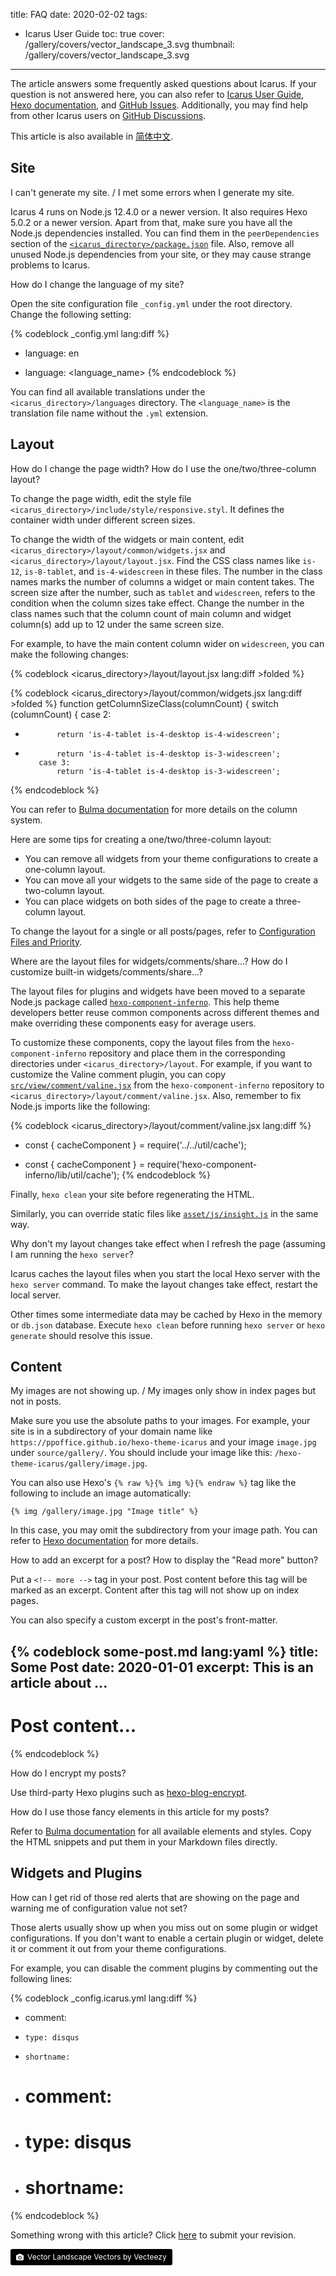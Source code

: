 title: FAQ
date: 2020-02-02
tags:
- Icarus User Guide
toc: true
cover: /gallery/covers/vector_landscape_3.svg
thumbnail: /gallery/covers/vector_landscape_3.svg
---

The article answers some frequently asked questions about Icarus.
If your question is not answered here, you can also refer to 
[Icarus User Guide](/hexo-theme-icarus/tags/Icarus-User-Guide/), 
[Hexo documentation](https://hexo.io/docs/index.html), and 
[GitHub Issues](https://github.com/ppoffice/hexo-theme-icarus/issues?q=).
Additionally, you may find help from other Icarus users on [GitHub Discussions](https://github.com/ppoffice/hexo-theme-icarus/discussions).

<!-- more -->

<article class="message message-immersive is-primary">
<div class="message-body">
<i class="fas fa-globe-asia mr-2"></i>This article is also available in 
<a href="{% post_path zh-CN/FAQ %}">简体中文</a>.
</div>
</article>


## Site

<article class="message is-primary" style="font-size:inherit">
<div class="message-body">
I can't generate my site. / I met some errors when I generate my site.
</div>
</article>

Icarus 4 runs on Node.js 12.4.0 or a newer version.
It also requires Hexo 5.0.2 or a newer version.
Apart from that, make sure you have all the Node.js dependencies installed.
You can find them in the `peerDependencies` section of the 
[`<icarus_directory>/package.json`](https://github.com/ppoffice/hexo-theme-icarus/blob/master/package.json)
file.
Also, remove all unused Node.js dependencies from your site, or they may cause strange problems to 
Icarus.

<article class="message is-primary" style="font-size:inherit">
<div class="message-body">
How do I change the language of my site?
</div>
</article>

Open the site configuration file `_config.yml` under the root directory.
Change the following setting:

{% codeblock _config.yml lang:diff %}
- language: en
+ language: <language_name>
{% endcodeblock %}

You can find all available translations under the `<icarus_directory>/languages` directory.
The `<language_name>` is the translation file name without the `.yml` extension.


## Layout

<article class="message is-primary" style="font-size:inherit">
<div class="message-body">
How do I change the page width? How do I use the one/two/three-column layout?
</div>
</article>

To change the page width, edit the style file `<icarus_directory>/include/style/responsive.styl`.
It defines the container width under different screen sizes.

To change the width of the widgets or main content, edit `<icarus_directory>/layout/common/widgets.jsx` and 
`<icarus_directory>/layout/layout.jsx`.
Find the CSS class names like `is-12`, `is-8-tablet`, and `is-4-widescreen` in these files.
The number in the class names marks the number of columns a widget or main content takes.
The screen size after the number, such as `tablet` and `widescreen`, refers to the condition when the column
sizes take effect.
Change the number in the class names such that the column count of main column and widget column(s) add up to 
12 under the same screen size.

For example, to have the main content column wider on `widescreen`, you can make the following changes:

{% codeblock &lt;icarus_directory&gt;/layout/layout.jsx lang:diff >folded %}
 <div class={classname({
     column: true,
     'order-2': true,
     'column-main': true,
     'is-12': columnCount === 1,
-    'is-8-tablet is-8-desktop is-8-widescreen': columnCount === 2,
+    'is-8-tablet is-8-desktop is-9-widescreen': columnCount === 2,
     'is-8-tablet is-8-desktop is-6-widescreen': columnCount === 3
{% endcodeblock %}

{% codeblock &lt;icarus_directory&gt;/layout/common/widgets.jsx lang:diff >folded %}
 function getColumnSizeClass(columnCount) {
     switch (columnCount) {
         case 2:
-            return 'is-4-tablet is-4-desktop is-4-widescreen';
+            return 'is-4-tablet is-4-desktop is-3-widescreen';
         case 3:
             return 'is-4-tablet is-4-desktop is-3-widescreen';
{% endcodeblock %}

You can refer to [Bulma documentation](https://bulma.io/documentation/columns/sizes/) for more details on the 
column system.

Here are some tips for creating a one/two/three-column layout:

- You can remove all widgets from your theme configurations to create a one-column layout.
- You can move all your widgets to the same side of the page to create a two-column layout.
- You can place widgets on both sides of the page to create a three-column layout.

To change the layout for a single or all posts/pages, refer to 
[Configuration Files and Priority](/hexo-theme-icarus/Configuration/icarus-user-guide-configuring-the-theme/#Configuration-Files-and-Priority).

<article class="message is-primary" style="font-size:inherit">
<div class="message-body">
Where are the layout files for widgets/comments/share...? How do I customize built-in widgets/comments/share...?
</div>
</article>

The layout files for plugins and widgets have been moved to a separate Node.js package called 
[`hexo-component-inferno`](https://github.com/ppoffice/hexo-component-inferno).
This help theme developers better reuse common components across different themes and make overriding these 
components easy for average users.

To customize these components, copy the layout files from the `hexo-component-inferno` repository and place
them in the corresponding directories under `<icarus_directory>/layout`.
For example, if you want to customize the Valine comment plugin, you can copy 
[`src/view/comment/valine.jsx`](https://github.com/ppoffice/hexo-component-inferno/blob/0.2.4/src/view/comment/valine.jsx) 
from the `hexo-component-inferno` repository to `<icarus_directory>/layout/comment/valine.jsx`.
Also, remember to fix Node.js imports like the following:

{% codeblock &lt;icarus_directory&gt;/layout/comment/valine.jsx lang:diff %}
- const { cacheComponent } = require('../../util/cache');
+ const { cacheComponent } = require('hexo-component-inferno/lib/util/cache');
{% endcodeblock %}

Finally, `hexo clean` your site before regenerating the HTML.

Similarly, you can override static files like 
[`asset/js/insight.js`](https://github.com/ppoffice/hexo-component-inferno/blob/0.2.4/asset/js/insight.js) 
in the same way.

<article class="message is-primary" style="font-size:inherit">
<div class="message-body">
Why don't my layout changes take effect when I refresh the page (assuming I am running the 
<code>hexo server</code>?
</div>
</article>

Icarus caches the layout files when you start the local Hexo server with the `hexo server` command.
To make the layout changes take effect, restart the local server.

Other times some intermediate data may be cached by Hexo in the memory or `db.json` database.
Execute `hexo clean` before running `hexo server` or `hexo generate` should resolve this issue.


## Content

<article class="message is-primary" style="font-size:inherit">
<div class="message-body">
My images are not showing up. / My images only show in index pages but not in posts.
</div>
</article>

Make sure you use the absolute paths to your images.
For example, your site is in a subdirectory of your domain name like 
`https://ppoffice.github.io/hexo-theme-icarus` and your image `image.jpg` under `source/gallery/`.
You should include your image like this: `/hexo-theme-icarus/gallery/image.jpg`.

You can also use Hexo's <code>{% raw %}{% img %}{% endraw %}</code> tag like the following to include an 
image automatically:

```
{% img /gallery/image.jpg "Image title" %}
```

In this case, you may omit the subdirectory from your image path.
You can refer to [Hexo documentation](https://hexo.io/docs/tag-plugins#Image) for more details.

<article class="message is-primary" style="font-size:inherit">
<div class="message-body">
How to add an excerpt for a post? How to display the "Read more" button?
</div>
</article>

Put a `<!-- more -->` tag in your post.
Post content before this tag will be marked as an excerpt.
Content after this tag will not show up on index pages.

You can also specify a custom excerpt in the post's front-matter.

{% codeblock some-post.md lang:yaml %}
title: Some Post
date: 2020-01-01
excerpt: This is an article about ...
---
# Post content...
{% endcodeblock %}

<article class="message is-primary" style="font-size:inherit">
<div class="message-body">
How do I encrypt my posts?
</div>
</article>

Use third-party Hexo plugins such as [hexo-blog-encrypt](https://github.com/MikeCoder/hexo-blog-encrypt).

<article class="message is-primary" style="font-size:inherit">
<div class="message-body">
How do I use those fancy elements in this article for my posts?
</div>
</article>

Refer to [Bulma documentation](https://bulma.io/documentation/) for all available elements and styles.
Copy the HTML snippets and put them in your Markdown files directly.


## Widgets and Plugins

<article class="message is-primary" style="font-size:inherit">
<div class="message-body">
How can I get rid of those red alerts that are showing on the page and warning me of configuration value not set?
</div>
</article>

Those alerts usually show up when you miss out on some plugin or widget configurations.
If you don't want to enable a certain plugin or widget, delete it or comment it out from your theme configurations.

For example, you can disable the comment plugins by commenting out the following lines:

{% codeblock _config.icarus.yml lang:diff %}
- comment:
-     type: disqus
-     shortname: 
+ # comment:
+ #     type: disqus
+ #     shortname: 
{% endcodeblock %}


<article class="message message-immersive is-warning">
<div class="message-body">
<i class="fas fa-question-circle mr-2"></i>Something wrong with this article? 
Click <a href="https://github.com/ppoffice/hexo-theme-icarus/edit/site/source/_posts/en/FAQ.md">here</a> 
to submit your revision.
</div>
</article>


<a style="background-color:black;color:white;text-decoration:none;padding:4px 6px;font-size:12px;line-height:1.2;display:inline-block;border-radius:3px" href="https://www.vecteezy.com/free-vector/vector-landscapee" target="_blank" rel="noopener noreferrer" title="Vector Landscape Vectors by Vecteezy"><span style="display:inline-block;padding:2px 3px"><svg xmlns="http://www.w3.org/2000/svg" style="height:12px;width:auto;position:relative;vertical-align:middle;top:-1px;fill:white" viewBox="0 0 32 32"><path d="M20.8 18.1c0 2.7-2.2 4.8-4.8 4.8s-4.8-2.1-4.8-4.8c0-2.7 2.2-4.8 4.8-4.8 2.7.1 4.8 2.2 4.8 4.8zm11.2-7.4v14.9c0 2.3-1.9 4.3-4.3 4.3h-23.4c-2.4 0-4.3-1.9-4.3-4.3v-15c0-2.3 1.9-4.3 4.3-4.3h3.7l.8-2.3c.4-1.1 1.7-2 2.9-2h8.6c1.2 0 2.5.9 2.9 2l.8 2.4h3.7c2.4 0 4.3 1.9 4.3 4.3zm-8.6 7.5c0-4.1-3.3-7.5-7.5-7.5-4.1 0-7.5 3.4-7.5 7.5s3.3 7.5 7.5 7.5c4.2-.1 7.5-3.4 7.5-7.5z"></path></svg></span><span style="display:inline-block;padding:2px 3px">Vector Landscape Vectors by Vecteezy</span></a>